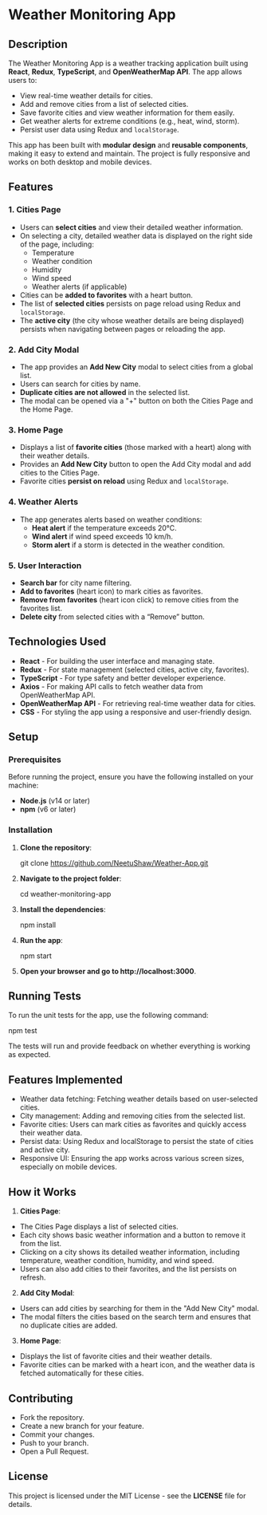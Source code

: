 # Weather Monitoring App

## Description

The Weather Monitoring App is a weather tracking application built using **React**, **Redux**, **TypeScript**, and **OpenWeatherMap API**. The app allows users to:
- View real-time weather details for cities.
- Add and remove cities from a list of selected cities.
- Save favorite cities and view weather information for them easily.
- Get weather alerts for extreme conditions (e.g., heat, wind, storm).
- Persist user data using Redux and `localStorage`.

This app has been built with **modular design** and **reusable components**, making it easy to extend and maintain. The project is fully responsive and works on both desktop and mobile devices.

## Features

### 1. Cities Page
- Users can **select cities** and view their detailed weather information.
- On selecting a city, detailed weather data is displayed on the right side of the page, including:
  - Temperature
  - Weather condition
  - Humidity
  - Wind speed
  - Weather alerts (if applicable)
- Cities can be **added to favorites** with a heart button.
- The list of **selected cities** persists on page reload using Redux and `localStorage`.
- The **active city** (the city whose weather details are being displayed) persists when navigating between pages or reloading the app.

### 2. Add City Modal
- The app provides an **Add New City** modal to select cities from a global list.
- Users can search for cities by name.
- **Duplicate cities are not allowed** in the selected list.
- The modal can be opened via a "+" button on both the Cities Page and the Home Page.

### 3. Home Page
- Displays a list of **favorite cities** (those marked with a heart) along with their weather details.
- Provides an **Add New City** button to open the Add City modal and add cities to the Cities Page.
- Favorite cities **persist on reload** using Redux and `localStorage`.

### 4. Weather Alerts
- The app generates alerts based on weather conditions:
  - **Heat alert** if the temperature exceeds 20°C.
  - **Wind alert** if wind speed exceeds 10 km/h.
  - **Storm alert** if a storm is detected in the weather condition.

### 5. User Interaction
- **Search bar** for city name filtering.
- **Add to favorites** (heart icon) to mark cities as favorites.
- **Remove from favorites** (heart icon click) to remove cities from the favorites list.
- **Delete city** from selected cities with a “Remove” button.

## Technologies Used

- **React** - For building the user interface and managing state.
- **Redux** - For state management (selected cities, active city, favorites).
- **TypeScript** - For type safety and better developer experience.
- **Axios** - For making API calls to fetch weather data from OpenWeatherMap API.
- **OpenWeatherMap API** - For retrieving real-time weather data for cities.
- **CSS** - For styling the app using a responsive and user-friendly design.

## Setup

### Prerequisites
Before running the project, ensure you have the following installed on your machine:
- **Node.js** (v14 or later)
- **npm** (v6 or later)

### Installation

1. **Clone the repository**:
   
   git clone https://github.com/NeetuShaw/Weather-App.git  

2. **Navigate to the project folder**:

   cd weather-monitoring-app

3. **Install the dependencies**:

    npm install

4. **Run the app**:

    npm start

5. **Open your browser and go to http://localhost:3000**.

## Running Tests
   To run the unit tests for the app, use the following command:

   npm test
   
   The tests will run and provide feedback on whether everything is working as expected.

## Features Implemented
- Weather data fetching: Fetching weather details based on user-selected cities.
- City management: Adding and removing cities from the selected list.
- Favorite cities: Users can mark cities as favorites and quickly access their weather data.
- Persist data: Using Redux and localStorage to persist the state of cities and active city.
- Responsive UI: Ensuring the app works across various screen sizes, especially on mobile devices.

## How it Works
1. **Cities Page**:

- The Cities Page displays a list of selected cities.
- Each city shows basic weather information and a button to remove it from the list.
- Clicking on a city shows its detailed weather information, including temperature, weather 
   condition, humidity, and wind speed.
- Users can also add cities to their favorites, and the list persists on refresh.

2. **Add City Modal**:

- Users can add cities by searching for them in the "Add New City" modal.
- The modal filters the cities based on the search term and ensures that no duplicate cities are 
  added.
  
3. **Home Page**:

- Displays the list of favorite cities and their weather details.
- Favorite cities can be marked with a heart icon, and the weather data is fetched automatically 
  for these cities.

## Contributing
- Fork the repository.
- Create a new branch for your feature.
- Commit your changes.
- Push to your branch.
- Open a Pull Request.


## License
This project is licensed under the MIT License - see the **LICENSE** file for details.
